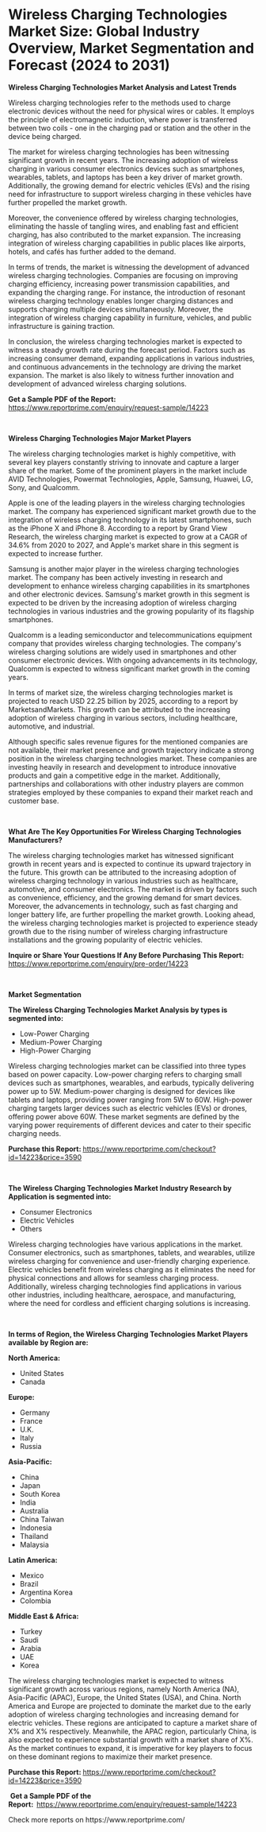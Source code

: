 <p><h1>Wireless Charging Technologies Market Size: Global Industry Overview, Market Segmentation and Forecast (2024 to 2031)</h1></p><p><strong>Wireless Charging Technologies Market Analysis and Latest Trends</strong></p>
<p><p>Wireless charging technologies refer to the methods used to charge electronic devices without the need for physical wires or cables. It employs the principle of electromagnetic induction, where power is transferred between two coils - one in the charging pad or station and the other in the device being charged.</p><p>The market for wireless charging technologies has been witnessing significant growth in recent years. The increasing adoption of wireless charging in various consumer electronics devices such as smartphones, wearables, tablets, and laptops has been a key driver of market growth. Additionally, the growing demand for electric vehicles (EVs) and the rising need for infrastructure to support wireless charging in these vehicles have further propelled the market growth.</p><p>Moreover, the convenience offered by wireless charging technologies, eliminating the hassle of tangling wires, and enabling fast and efficient charging, has also contributed to the market expansion. The increasing integration of wireless charging capabilities in public places like airports, hotels, and cafés has further added to the demand.</p><p>In terms of trends, the market is witnessing the development of advanced wireless charging technologies. Companies are focusing on improving charging efficiency, increasing power transmission capabilities, and expanding the charging range. For instance, the introduction of resonant wireless charging technology enables longer charging distances and supports charging multiple devices simultaneously. Moreover, the integration of wireless charging capability in furniture, vehicles, and public infrastructure is gaining traction.</p><p>In conclusion, the wireless charging technologies market is expected to witness a steady growth rate during the forecast period. Factors such as increasing consumer demand, expanding applications in various industries, and continuous advancements in the technology are driving the market expansion. The market is also likely to witness further innovation and development of advanced wireless charging solutions.</p></p>
<p><strong>Get a Sample PDF of the Report:&nbsp;</strong> <a href="https://www.reportprime.com/enquiry/request-sample/14223">https://www.reportprime.com/enquiry/request-sample/14223</a></p>
<p>&nbsp;</p>
<p><strong>Wireless Charging Technologies Major Market Players</strong></p>
<p><p>The wireless charging technologies market is highly competitive, with several key players constantly striving to innovate and capture a larger share of the market. Some of the prominent players in the market include AVID Technologies, Powermat Technologies, Apple, Samsung, Huawei, LG, Sony, and Qualcomm.</p><p>Apple is one of the leading players in the wireless charging technologies market. The company has experienced significant market growth due to the integration of wireless charging technology in its latest smartphones, such as the iPhone X and iPhone 8. According to a report by Grand View Research, the wireless charging market is expected to grow at a CAGR of 34.6% from 2020 to 2027, and Apple's market share in this segment is expected to increase further.</p><p>Samsung is another major player in the wireless charging technologies market. The company has been actively investing in research and development to enhance wireless charging capabilities in its smartphones and other electronic devices. Samsung's market growth in this segment is expected to be driven by the increasing adoption of wireless charging technologies in various industries and the growing popularity of its flagship smartphones.</p><p>Qualcomm is a leading semiconductor and telecommunications equipment company that provides wireless charging technologies. The company's wireless charging solutions are widely used in smartphones and other consumer electronic devices. With ongoing advancements in its technology, Qualcomm is expected to witness significant market growth in the coming years.</p><p>In terms of market size, the wireless charging technologies market is projected to reach USD 22.25 billion by 2025, according to a report by MarketsandMarkets. This growth can be attributed to the increasing adoption of wireless charging in various sectors, including healthcare, automotive, and industrial.</p><p>Although specific sales revenue figures for the mentioned companies are not available, their market presence and growth trajectory indicate a strong position in the wireless charging technologies market. These companies are investing heavily in research and development to introduce innovative products and gain a competitive edge in the market. Additionally, partnerships and collaborations with other industry players are common strategies employed by these companies to expand their market reach and customer base.</p></p>
<p>&nbsp;</p>
<p><strong>What Are The Key Opportunities For Wireless Charging Technologies Manufacturers?</strong></p>
<p><p>The wireless charging technologies market has witnessed significant growth in recent years and is expected to continue its upward trajectory in the future. This growth can be attributed to the increasing adoption of wireless charging technology in various industries such as healthcare, automotive, and consumer electronics. The market is driven by factors such as convenience, efficiency, and the growing demand for smart devices. Moreover, the advancements in technology, such as fast charging and longer battery life, are further propelling the market growth. Looking ahead, the wireless charging technologies market is projected to experience steady growth due to the rising number of wireless charging infrastructure installations and the growing popularity of electric vehicles.</p></p>
<p><strong>Inquire or Share Your Questions If Any Before Purchasing This Report:</strong> <a href="https://www.reportprime.com/enquiry/pre-order/14223">https://www.reportprime.com/enquiry/pre-order/14223</a></p>
<p>&nbsp;</p>
<p><strong>Market Segmentation</strong></p>
<p><strong>The Wireless Charging Technologies Market Analysis by types is segmented into:</strong></p>
<p><ul><li>Low-Power Charging</li><li>Medium-Power Charging</li><li>High-Power Charging</li></ul></p>
<p><p>Wireless charging technologies market can be classified into three types based on power capacity. Low-power charging refers to charging small devices such as smartphones, wearables, and earbuds, typically delivering power up to 5W. Medium-power charging is designed for devices like tablets and laptops, providing power ranging from 5W to 60W. High-power charging targets larger devices such as electric vehicles (EVs) or drones, offering power above 60W. These market segments are defined by the varying power requirements of different devices and cater to their specific charging needs.</p></p>
<p><strong>Purchase this Report:&nbsp;</strong><a href="https://www.reportprime.com/checkout?id=14223&price=3590">https://www.reportprime.com/checkout?id=14223&price=3590</a></p>
<p>&nbsp;</p>
<p><strong>The Wireless Charging Technologies Market Industry Research by Application is segmented into:</strong></p>
<p><ul><li>Consumer Electronics</li><li>Electric Vehicles</li><li>Others</li></ul></p>
<p><p>Wireless charging technologies have various applications in the market. Consumer electronics, such as smartphones, tablets, and wearables, utilize wireless charging for convenience and user-friendly charging experience. Electric vehicles benefit from wireless charging as it eliminates the need for physical connections and allows for seamless charging process. Additionally, wireless charging technologies find applications in various other industries, including healthcare, aerospace, and manufacturing, where the need for cordless and efficient charging solutions is increasing.</p></p>
<p>&nbsp;</p>
<p><strong>In terms of Region, the Wireless Charging Technologies Market Players available by Region are:</strong></p>
<p>
    <p> <strong> North America: </strong>
        <ul>
            <li>United States</li>
            <li>Canada</li>
        </ul>
        </p> 
    <p> <strong> Europe: </strong>
        <ul>
            <li>Germany</li>
            <li>France</li>
            <li>U.K.</li>
            <li>Italy</li>
            <li>Russia</li>
        </ul>
        </p> 
    <p> <strong> Asia-Pacific: </strong>
        <ul>
            <li>China</li>
            <li>Japan</li>
            <li>South Korea</li>
            <li>India</li>
            <li>Australia</li>
            <li>China Taiwan</li>
            <li>Indonesia</li>
            <li>Thailand</li>
            <li>Malaysia</li>
        </ul>
        </p> 
    <p> <strong> Latin America: </strong>
        <ul>
            <li>Mexico</li>
            <li>Brazil</li>
            <li>Argentina Korea</li>
            <li>Colombia</li>
        </ul>
        </p> 
    <p> <strong> Middle East & Africa: </strong>
        <ul>
            <li>Turkey</li>
            <li>Saudi</li>
            <li>Arabia</li>
            <li>UAE</li>
            <li>Korea</li>
        </ul>
    </p>
    </p>
<p><p>The wireless charging technologies market is expected to witness significant growth across various regions, namely North America (NA), Asia-Pacific (APAC), Europe, the United States (USA), and China. North America and Europe are projected to dominate the market due to the early adoption of wireless charging technologies and increasing demand for electric vehicles. These regions are anticipated to capture a market share of X% and X% respectively. Meanwhile, the APAC region, particularly China, is also expected to experience substantial growth with a market share of X%. As the market continues to expand, it is imperative for key players to focus on these dominant regions to maximize their market presence.</p></p>
<p><strong>Purchase this Report: </strong><a href="https://www.reportprime.com/checkout?id=14223&price=3590">https://www.reportprime.com/checkout?id=14223&price=3590</a></p>
<p>&nbsp;<strong>Get a Sample PDF of the Report:&nbsp;&nbsp;</strong><a href="https://www.reportprime.com/enquiry/request-sample/14223">https://www.reportprime.com/enquiry/request-sample/14223</a></p>
<p><strong></strong></p>
<p>Check more reports on https://www.reportprime.com/</p>